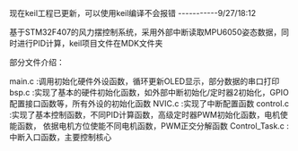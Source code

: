 

现在keil工程已更新，可以使用keil编译不会报错 -----------9/27/18:12






基于STM32F407的风力摆控制系统，采用外部中断读取MPU6050姿态数据，同时进行PID计算，keil项目文件在MDK文件夹

部分文件介绍：

main.c          :调用初始化硬件外设函数，循环更新OLED显示，部分数据的串口打印
bsp.c           :实现了基本的硬件初始化函数，如外部中断初始化/定时器2初始化，GPIO配置接口函数等，所有外设的初始化函数
NVIC.c          :实现了中断配置函数
control.c       :实现了基本控制函数，不同PID计算函数，高级定时器PWM初始化函数，电机使能函数，
                 依据电机方位使能不同电机函数，PWM正交分解函数
Control_Task.c  :中断入口函数，主要控制核心


